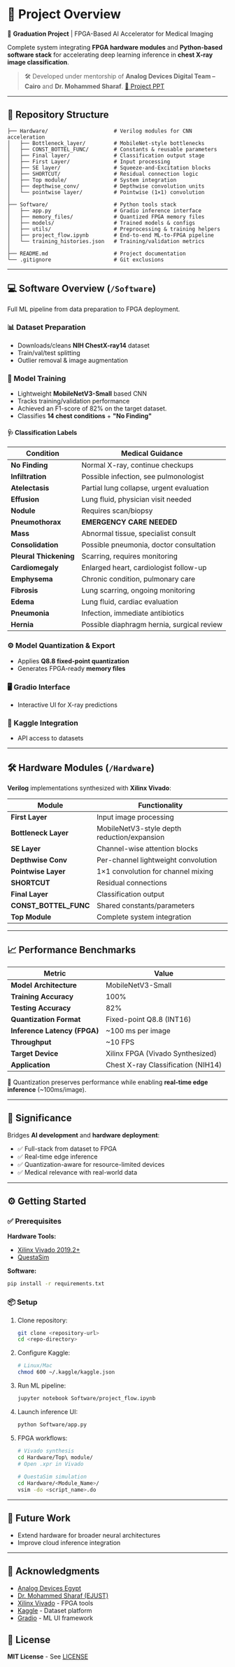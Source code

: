 # 🔧 Project Overview

🚀 **Graduation Project** | FPGA-Based AI Accelerator for Medical Imaging  

Complete system integrating **FPGA hardware modules** and **Python-based software stack** for accelerating deep learning inference in **chest X-ray image classification**.  

> 🛠️ Developed under mentorship of **Analog Devices Digital Team – Cairo** and **Dr. Mohammed Sharaf**.
> [🔗 Project PPT](https://www.canva.com/design/DAGU_Fm6mp4/1G64pP4Juk6iQo0NkmAvOw/edit?utm_content=DAGU_Fm6mp4&utm_campaign=designshare&utm_medium=link2&utm_source=sharebutton)

---

## 📁 Repository Structure
```
├── Hardware/                     # Verilog modules for CNN acceleration
│   ├── Bottleneck_layer/         # MobileNet-style bottlenecks
│   ├── CONST_BOTTEL_FUNC/        # Constants & reusable parameters
│   ├── Final layer/              # Classification output stage
│   ├── First Layer/              # Input processing
│   ├── SE layer/                 # Squeeze-and-Excitation blocks
│   ├── SHORTCUT/                 # Residual connection logic
│   ├── Top module/               # System integration
│   ├── depthwise_conv/           # Depthwise convolution units
│   └── pointwise layer/          # Pointwise (1×1) convolution
│
├── Software/                     # Python tools stack
│   ├── app.py                    # Gradio inference interface
│   ├── memory_files/             # Quantized FPGA memory files
│   ├── models/                   # Trained models & configs
│   ├── utils/                    # Preprocessing & training helpers
│   ├── project_flow.ipynb        # End-to-end ML-to-FPGA pipeline
│   └── training_histories.json   # Training/validation metrics
│
├── README.md                     # Project documentation
└── .gitignore                    # Git exclusions
```

---

## 💻 Software Overview (`/Software`)
Full ML pipeline from data preparation to FPGA deployment.

### 📊 Dataset Preparation
- Downloads/cleans **NIH ChestX-ray14** dataset
- Train/val/test splitting
- Outlier removal & image augmentation

### 🧠 Model Training
- Lightweight **MobileNetV3-Small** based CNN
- Tracks training/validation performance
- Achieved an F1-score of 82% on the target dataset.
- Classifies **14 chest conditions** + **"No Finding"**

#### 🩺 Classification Labels
| Condition                | Medical Guidance                          |
|--------------------------|-------------------------------------------|
| **No Finding**           | Normal X-ray, continue checkups           |
| **Infiltration**         | Possible infection, see pulmonologist     |
| **Atelectasis**          | Partial lung collapse, urgent evaluation  |
| **Effusion**             | Lung fluid, physician visit needed        |
| **Nodule**               | Requires scan/biopsy                      |
| **Pneumothorax**         | **EMERGENCY CARE NEEDED**                 |
| **Mass**                 | Abnormal tissue, specialist consult       |
| **Consolidation**        | Possible pneumonia, doctor consultation   |
| **Pleural Thickening**   | Scarring, requires monitoring             |
| **Cardiomegaly**         | Enlarged heart, cardiologist follow-up    |
| **Emphysema**            | Chronic condition, pulmonary care         |
| **Fibrosis**             | Lung scarring, ongoing monitoring         |
| **Edema**                | Lung fluid, cardiac evaluation            |
| **Pneumonia**            | Infection, immediate antibiotics          |
| **Hernia**               | Possible diaphragm hernia, surgical review|

### ⚙️ Model Quantization & Export
- Applies **Q8.8 fixed-point quantization**
- Generates FPGA-ready **memory files**

### 🖥️ Gradio Interface
- Interactive UI for X-ray predictions

### 🔗 Kaggle Integration
- API access to datasets

---

## 🛠️ Hardware Modules (`/Hardware`)
**Verilog** implementations synthesized with **Xilinx Vivado**:

| Module                 | Functionality                               |
|------------------------|---------------------------------------------|
| **First Layer**        | Input image processing                      |
| **Bottleneck Layer**   | MobileNetV3-style depth reduction/expansion |
| **SE Layer**           | Channel-wise attention blocks               |
| **Depthwise Conv**     | Per-channel lightweight convolution         |
| **Pointwise Layer**    | 1×1 convolution for channel mixing          |
| **SHORTCUT**           | Residual connections                        |
| **Final Layer**        | Classification output                       |
| **CONST_BOTTEL_FUNC**  | Shared constants/parameters                 |
| **Top Module**         | Complete system integration                 |

---

## 📈 Performance Benchmarks
| Metric                       | Value                              |
|------------------------------|------------------------------------|
| **Model Architecture**       | MobileNetV3-Small                  |
| **Training Accuracy**        | 100%                               |
| **Testing Accuracy**         | 82%                                |
| **Quantization Format**      | Fixed-point Q8.8 (INT16)           |
| **Inference Latency (FPGA)** | ~100 ms per image                  |
| **Throughput**               | ~10 FPS                            |
| **Target Device**            | Xilinx FPGA (Vivado Synthesized)   |
| **Application**              | Chest X-ray Classification (NIH14) |

🧮 Quantization preserves performance while enabling **real-time edge inference** (~100ms/image).

---

## 🧠 Significance
Bridges **AI development** and **hardware deployment**:
- ✅ Full-stack from dataset to FPGA
- ✅ Real-time edge inference
- ✅ Quantization-aware for resource-limited devices
- ✅ Medical relevance with real-world data

---

## ⚙️ Getting Started
### ✅ Prerequisites
**Hardware Tools:**
- [Xilinx Vivado 2019.2+](https://www.xilinx.com/support/download)
- [QuestaSim](https://eda.sw.siemens.com/en-US/ic/questa/) 

**Software:**
```bash
pip install -r requirements.txt
```

### 📦 Setup
1. Clone repository:
   ```bash
   git clone <repository-url>
   cd <repo-directory>
   ```

2. Configure Kaggle:
   ```bash
   # Linux/Mac
   chmod 600 ~/.kaggle/kaggle.json
   ```

3. Run ML pipeline:
   ```bash
   jupyter notebook Software/project_flow.ipynb
   ```

4. Launch inference UI:
   ```bash
   python Software/app.py
   ```

5. FPGA workflows:
   ```bash
   # Vivado synthesis
   cd Hardware/Top\ module/
   # Open .xpr in Vivado
  
   # QuestaSim simulation
   cd Hardware/<Module_Name>/
   vsim -do <script_name>.do
   ```

---

## 📌 Future Work
- Extend hardware for broader neural architectures
- Improve cloud inference integration

---

## 🙏 Acknowledgments
- [Analog Devices Egypt](https://www.analog.com)
- [Dr. Mohammed Sharaf (EJUST)](https://academic-profile.ejust.edu.eg/profile/M-Sharaf)
- [Xilinx Vivado](https://www.xilinx.com) - FPGA tools
- [Kaggle](https://www.kaggle.com) - Dataset platform
- [Gradio](https://www.gradio.app) - ML UI framework

## 📜 License
**MIT License** - See [LICENSE](LICENSE)


